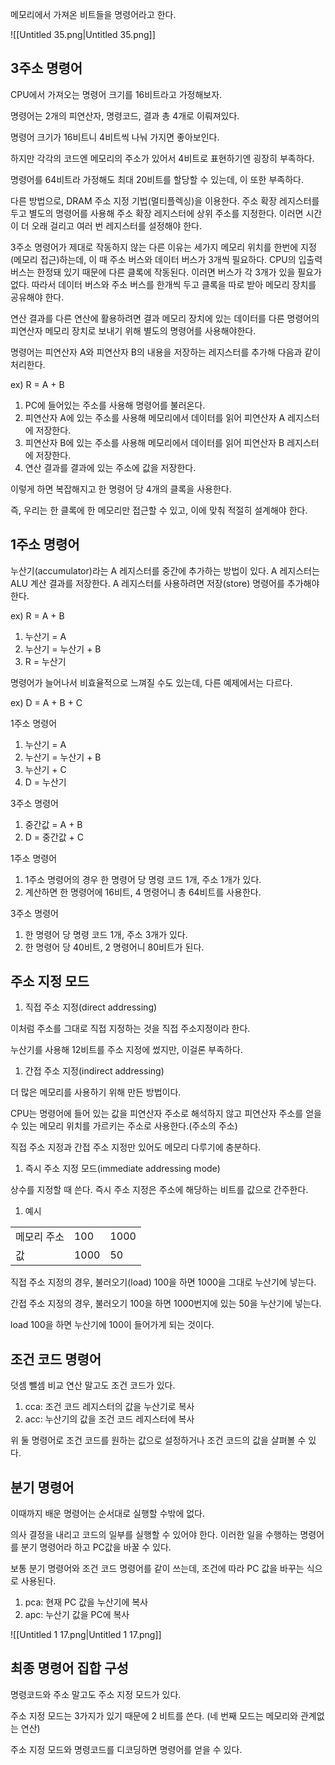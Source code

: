 메모리에서 가져온 비트들을 명령어라고 한다.

  

![[Untitled 35.png|Untitled 35.png]]

  

## 3주소 명령어

CPU에서 가져오는 명령어 크기를 16비트라고 가정해보자.

명령어는 2개의 피연산자, 명령코드, 결과 총 4개로 이뤄져있다.

명령어 크기가 16비트니 4비트씩 나눠 가지면 좋아보인다.

하지만 각각의 코드엔 메모리의 주소가 있어서 4비트로 표현하기엔 굉장히 부족하다.

명령어를 64비트라 가정해도 최대 20비트를 할당할 수 있는데, 이 또한 부족하다.

  

다른 방법으로, DRAM 주소 지정 기법(멀티플렉싱)을 이용한다. 주소 확장 레지스터를 두고 별도의 명령어를 사용해 주소 확장 레지스터에 상위 주소를 지정한다. 이러면 시간이 더 오래 걸리고 여러 번 레지스터를 설정해야 한다.

  

3주소 명령어가 제대로 작동하지 않는 다른 이유는 세가지 메모리 위치를 한번에 지정(메모리 접근)하는데, 이 때 주소 버스와 데이터 버스가 3개씩 필요하다. CPU의 입출력 버스는 한정돼 있기 때문에 다른 클록에 작동된다. 이러면 버스가 각 3개가 있을 필요가 없다. 따라서 데이터 버스와 주소 버스를 한개씩 두고 클록을 따로 받아 메모리 장치를 공유해야 한다.

연산 결과를 다른 연산에 활용하려면 결과 메모리 장치에 있는 데이터를 다른 명령어의 피연산자 메모리 장치로 보내기 위해 별도의 명령어를 사용해야한다.

  

명령어는 피연산자 A와 피연산자 B의 내용을 저장하는 레지스터를 추가해 다음과 같이 처리한다.

ex) R = A + B

1. PC에 들어있는 주소를 사용해 명령어를 불러온다.
2. 피연산자 A에 있는 주소를 사용해 메모리에서 데이터를 읽어 피연산자 A 레지스터에 저장한다.
3. 피연산자 B에 있는 주소를 사용해 메모리에서 데이터를 읽어 피연산자 B 레지스터에 저장한다.
4. 연산 결과를 결과에 있는 주소에 값을 저장한다.

이렇게 하면 복잡해지고 한 명령어 당 4개의 클록을 사용한다.

즉, 우리는 한 클록에 한 메모리만 접근할 수 있고, 이에 맞춰 적절히 설계해야 한다.

  

## 1주소 명령어

누산기(accumulator)라는 A 레지스터를 중간에 추가하는 방법이 있다. A 레지스터는 ALU 계산 결과를 저장한다. A 레지스터를 사용하려면 저장(store) 명령어를 추가해야 한다.

ex) R = A + B

1. 누산기 = A
2. 누산기 = 누산기 + B
3. R = 누산기

명령어가 늘어나서 비효율적으로 느껴질 수도 있는데, 다른 예제에서는 다르다.

ex) D = A + B + C

1주소 명령어

1. 누산기 = A
2. 누산기 = 누산기 + B
3. 누산기 + C
4. D = 누산기

3주소 명령어

1. 중간값 = A + B
2. D = 중간값 + C

  

1주소 명령어

1. 1주소 명령어의 경우 한 명령어 당 명령 코드 1개, 주소 1개가 있다.
2. 계산하면 한 명령어에 16비트, 4 명령어니 총 64비트를 사용한다.

  

3주소 명령어

1. 한 명령어 당 명령 코드 1개, 주소 3개가 있다.
2. 한 명령어 당 40비트, 2 명령어니 80비트가 된다.

  

## 주소 지정 모드

1. 직접 주소 지정(direct addressing)

이처럼 주소를 그대로 직접 지정하는 것을 직접 주소지정이라 한다.

누산기를 사용해 12비트를 주소 지정에 썼지만, 이걸론 부족하다.

  

1. 간접 주소 지정(indirect addressing)

더 많은 메모리를 사용하기 위해 만든 방법이다.

CPU는 명령어에 들어 있는 값을 피연산자 주소로 해석하지 않고 피연산자 주소를 얻을 수 있는 메모리 위치를 가르키는 주소로 사용한다.(주소의 주소)

직접 주소 지정과 간접 주소 지정만 있어도 메모리 다루기에 충분하다.

  

1. 즉시 주소 지정 모드(immediate addressing mode)

상수를 지정할 때 쓴다. 즉시 주소 지정은 주소에 해당하는 비트를 값으로 간주한다.

  

1. 예시

|   |   |   |
|---|---|---|
|메모리 주소|100|1000|
|값|1000|50|

직접 주소 지정의 경우, 불러오기(load) 100을 하면 1000을 그대로 누산기에 넣는다.

간접 주소 지정의 경우, 불러오기 100을 하면 1000번지에 있는 50을 누산기에 넣는다.

load 100을 하면 누산기에 100이 들어가게 되는 것이다.

  

## 조건 코드 명령어

덧셈 뺄셈 비교 연산 말고도 조건 코드가 있다.

1. cca: 조건 코드 레지스터의 값을 누산기로 복사
2. acc: 누산기의 값을 조건 코드 레지스터에 복사

위 둘 명령어로 조건 코드를 원하는 값으로 설정하거나 조건 코드의 값을 살펴볼 수 있다.

  

## 분기 명령어

이때까지 배운 명령어는 순서대로 실행할 수밖에 없다.

의사 결정을 내리고 코드의 일부를 실행할 수 있어야 한다. 이러한 일을 수행하는 명령어를 분기 명령어라 하고 PC값을 바꿀 수 있다.

보통 분기 명령어와 조건 코드 명령어를 같이 쓰는데, 조건에 따라 PC 값을 바꾸는 식으로 사용된다.

1. pca: 현재 PC 값을 누산기에 복사
2. apc: 누산기 값을 PC에 복사

  

![[Untitled 1 17.png|Untitled 1 17.png]]

  

## 최종 명령어 집합 구성

명령코드와 주소 말고도 주소 지정 모드가 있다.

주소 지정 모드는 3가지가 있기 때문에 2 비트를 쓴다. (네 번째 모드는 메모리와 관계없는 연산)

주소 지정 모드와 명령코드를 디코딩하면 명령어를 얻을 수 있다.